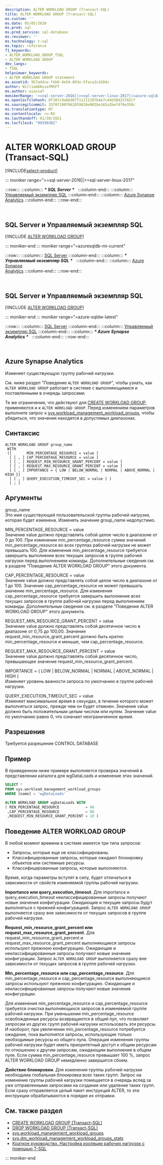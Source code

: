 ```yaml
---
description: ALTER WORKLOAD GROUP (Transact-SQL)
title: ALTER WORKLOAD GROUP (Transact-SQL)
ms.custom: ''
ms.date: 05/05/2020
ms.prod: sql
ms.prod_service: sql-database
ms.reviewer: ''
ms.technology: t-sql
ms.topic: reference
f1_keywords:
- ALTER_WORKLOAD_GROUP_TSQL
- ALTER WORKLOAD GROUP
dev_langs:
- TSQL
helpviewer_keywords:
- ALTER WORKLOAD GROUP statement
ms.assetid: 957addce-feb0-4e54-893e-5faca3cd184c
author: WilliamDAssafMSFT
ms.author: wiassaf
monikerRange: '>=sql-server-2016||>=sql-server-linux-2017||=azure-sqldw-latest||=azuresqldb-mi-current'
ms.openlocfilehash: 8f387c9ab6d67f11211107b4e7c44d38d23702cf
ms.sourcegitcommit: 33f0f190f962059826e002be165a2bef4f9e350c
ms.translationtype: HT
ms.contentlocale: ru-RU
ms.lasthandoff: 01/30/2021
ms.locfileid: "99199382"
---
```

# <a name="alter-workload-group-transact-sql"></a>ALTER WORKLOAD GROUP (Transact-SQL)

[!INCLUDE[select-product](../../includes/select-product.md)]

::: moniker range=">=sql-server-2016||>=sql-server-linux-2017"

:::row:::
    :::column:::
        **_\* SQL Server \*_** &nbsp;
    :::column-end:::
    :::column:::
        [Управляемый экземпляр SQL](alter-workload-group-transact-sql.md?view=azuresqldb-mi-current&preserve-view=true)
    :::column-end:::
    :::column:::
        [Azure Synapse<br />Analytics](alter-workload-group-transact-sql.md?view=azure-sqldw-latest&preserve-view=true)
    :::column-end:::
:::row-end:::

&nbsp;

## <a name="sql-server-and-sql-managed-instance"></a>SQL Server и Управляемый экземпляр SQL

[!INCLUDE [ALTER WORKLOAD GROUP](../../includes/alter-workload-group.md)]
  
::: moniker-end
::: moniker range="=azuresqldb-mi-current"

:::row:::
    :::column:::
        [SQL Server](alter-workload-group-transact-sql.md?view=sql-server-ver15&preserve-view=true)
    :::column-end:::
    :::column:::
        **_\* Управляемый экземпляр SQL \*_** &nbsp;
    :::column-end:::
    :::column:::
        [Azure Synapse<br />Analytics](alter-workload-group-transact-sql.md?view=azure-sqldw-latest&preserve-view=true)
    :::column-end:::
:::row-end:::

&nbsp;

## <a name="sql-server-and-sql-managed-instance"></a>SQL Server и Управляемый экземпляр SQL

[!INCLUDE [ALTER WORKLOAD GROUP](../../includes/alter-workload-group.md)]

::: moniker-end
::: moniker range="=azure-sqldw-latest"

:::row:::
    :::column:::
        [SQL Server](alter-workload-group-transact-sql.md?view=sql-server-ver15&preserve-view=true)
    :::column-end:::
    :::column:::
        [Управляемый экземпляр SQL](alter-workload-group-transact-sql.md?view=azuresqldb-mi-current&preserve-view=true)
    :::column-end:::
    :::column:::
        **_\* Azure Synapse<br />Analytics \*_** &nbsp;
    :::column-end:::
:::row-end:::

&nbsp;

## <a name="azure-synapse-analytics"></a>Azure Synapse Analytics

Изменяет существующую группу рабочей нагрузки.

См. ниже раздел "Поведение `ALTER WORKLOAD GROUP`", чтобы узнать, как `ALTER WORKLOAD GROUP` работает в системе с выполняющимися и поставленными в очередь запросами. 

Те же ограничения, что действуют для [CREATE WORKLOAD GROUP](create-workload-group-transact-sql.md), применяются и к `ALTER WORKLOAD GROUP`.  Перед изменением параметров выполните запрос к [sys.workload_management_workload_groups](../../relational-databases/system-catalog-views/sys-workload-management-workload-groups-transact-sql.md), чтобы убедиться, что значения находятся в допустимых диапазонах.

## <a name="syntax"></a>Синтаксис

```syntaxsql
ALTER WORKLOAD GROUP group_name
 WITH
 ([       MIN_PERCENTAGE_RESOURCE = value ]
  [ [ , ] CAP_PERCENTAGE_RESOURCE = value ]
  [ [ , ] REQUEST_MIN_RESOURCE_GRANT_PERCENT = value ]
  [ [ , ] REQUEST_MAX_RESOURCE_GRANT_PERCENT = value ] 
  [ [ , ] IMPORTANCE = { LOW | BELOW_NORMAL | NORMAL | ABOVE_NORMAL | HIGH }]
  [ [ , ] QUERY_EXECUTION_TIMEOUT_SEC = value ] )
  [ ; ]
  ```

## <a name="arguments"></a>Аргументы

group_name  
Это имя существующей пользовательской группы рабочей нагрузки, которая будет изменена.  Изменять значение group_name недопустимо. 

MIN_PERCENTAGE_RESOURCE = value  
Значение value должно представлять собой целое число в диапазоне от 0 до 100.  При изменении min_percentage_resource сумма значений min_percentage_resource во всех группах рабочей нагрузки не может превышать 100.  Для изменения min_percentage_resource требуется завершить выполнение всех текущих запросов в группе рабочей нагрузки перед выполнением команды.  Дополнительные сведения см. в разделе "Поведение ALTER WORKLOAD GROUP" этого документа.

CAP_PERCENTAGE_RESOURCE = value  
Значение value должно представлять собой целое число в диапазоне от 1 до 100.  Значение cap_percentage_resource не может превышать значение min_percentage_resource.  Для изменения cap_percentage_resource требуется завершить выполнение всех текущих запросов в группе рабочей нагрузки перед выполнением команды.  Дополнительные сведения см. в разделе "Поведение ALTER WORKLOAD GROUP" этого документа. 

REQUEST_MIN_RESOURCE_GRANT_PERCENT = value  
Значение value должно представлять собой десятичное число в диапазоне от 0,75 до 100,00.  Значение request_min_resource_grant_percent должно быть кратно min_percentage_resource и меньше, чем cap_percentage_resource. 
  
REQUEST_MAX_RESOURCE_GRANT_PERCENT = value  
Значение value должно представлять собой десятичное число, превышающее значение request_min_resource_grant_percent.

IMPORTANCE = { LOW \|  BELOW_NORMAL \| NORMAL \| ABOVE_NORMAL \| HIGH }  
Изменяет уровень важности запроса по умолчанию в группе рабочей нагрузки.

QUERY_EXECUTION_TIMEOUT_SEC = value  
Изменяет максимальное время в секундах, в течение которого может выполняться запрос, прежде чем он будет отменен. Значение value должно быть положительным целым числом или нулем. Значение value по умолчанию равно 0, что означает неограниченное время.   

## <a name="permissions"></a>Разрешения

Требуется разрешение CONTROL DATABASE

## <a name="example"></a>Пример

В приведенном ниже примере выполняется проверка значений в представлении каталога для wgDataLoads и изменение этих значений.

```sql
SELECT *
FROM sys.workload_management_workload_groups  
WHERE [name] = 'wgDataLoads'

ALTER WORKLOAD GROUP wgDataLoads WITH
( MIN_PERCENTAGE_RESOURCE            = 40
 ,CAP_PERCENTAGE_RESOURCE            = 80
 ,REQUEST_MIN_RESOURCE_GRANT_PERCENT = 10 )
 ```

## <a name="alter-workload-group-behavior"></a>Поведение ALTER WORKLOAD GROUP

В любой момент времени в системе имеется три типа запросов:
- Запросы, которые еще не классифицированы.
- Классифицированные запросы, которые ожидают блокировку объектов или системные ресурсы.
- Классифицированные запросы, которые выполняются.

Время, когда параметры вступят в силу, будет отличаться в зависимости от свойств изменяемой группы рабочей нагрузки.

**Importance или query_execution_timeout**. Для importance и query_execution_timeout неклассифицированные запросы получают новые значения конфигурации.  Ожидающие и текущие запросы будут выполняться с прежней конфигурацией.  Запрос `ALTER WORKLOAD GROUP` выполняется сразу вне зависимости от текущих запросов в группе рабочей нагрузки.

**Request_min_resource_grant_percent или request_max_resource_grant_percent**. Для request_min_resource_grant_percent и request_max_resource_grant_percent выполняющиеся запросы используют прежнюю конфигурацию.  Ожидающие и неклассифицированные запросы получают новые значения конфигурации.  Запрос `ALTER WORKLOAD GROUP` выполняется сразу вне зависимости от текущих запросов в группе рабочей нагрузки.

**Min_percentage_resource или cap_percentage_resource**. Для min_percentage_resource и cap_percentage_resource выполняющиеся запросы используют прежнюю конфигурацию.  Ожидающие и неклассифицированные запросы получают новые значения конфигурации. 

Для изменения min_percentage_resource и cap_percentage_resource требуется очистка выполняющихся запросов в изменяемой группе рабочей нагрузки.  При уменьшении min_percentage_resource освобожденные ресурсы возвращаются в общий пул, что позволяет запросам из других групп рабочей нагрузки использовать эти ресурсы.  И наоборот, при увеличении min_percentage_resource потребуется ожидание, пока выполнятся запросы, использующие только необходимые ресурсы из общего пула.  Операция изменения группы рабочей нагрузки будет иметь приоритетный доступ к общим ресурсам по отношению к другим запросам, ожидающим выполнения в общем пуле.  Если сумма min_percentage_resource превышает 100 %, запрос ALTER WORKLOAD GROUP немедленно завершится сбоем. 

**Действие блокировки**. Для изменения группы рабочей нагрузки необходима глобальная блокировка всех таких групп.  Запрос на изменение группы рабочей нагрузки помещается в очередь вслед за уже отправленными запросами на создание или удаление таких групп.  Если сразу отправляется целый пакет инструкций ALTER, то эти инструкции обрабатываются в порядке их отправки.  

## <a name="see-also"></a>См. также раздел

- [CREATE WORKLOAD GROUP (Transact-SQL)](create-workload-group-transact-sql.md)
- [DROP WORKLOAD GROUP (Transact-SQL)](drop-workload-group-transact-sql.md)
- [sys.workload_management_workload_groups](../../relational-databases/system-catalog-views/sys-workload-management-workload-groups-transact-sql.md)
- [sys.dm_workload_management_workload_groups_stats](../../relational-databases/system-dynamic-management-views/sys-dm-workload-management-workload-group-stats-transact-sql.md)
- [Краткое руководство. Настройка изоляции рабочих нагрузок с помощью T-SQL](/azure/sql-data-warehouse/quickstart-configure-workload-isolation-tsql)

::: moniker-end
